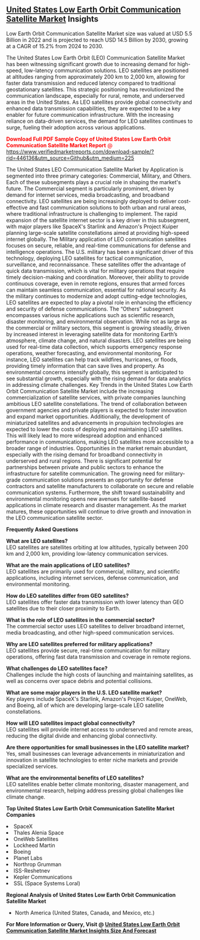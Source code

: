 <h2><a href="https://www.verifiedmarketreports.com/download-sample/?rid=446136&amp;utm_source=Github&amp;utm_medium=225" target="_blank">United States Low Earth Orbit Communication Satellite Market</a> Insights</h2><p>Low Earth Orbit Communication Satellite Market size was valued at USD 5.5 Billion in 2022 and is projected to reach USD 14.5 Billion by 2030, growing at a CAGR of 15.2% from 2024 to 2030.</p><p><p>The United States Low Earth Orbit (LEO) Communication Satellite Market has been witnessing significant growth due to increasing demand for high-speed, low-latency communication solutions. LEO satellites are positioned at altitudes ranging from approximately 200 km to 2,000 km, allowing for faster data transmission and reduced latency compared to traditional geostationary satellites. This strategic positioning has revolutionized the communication landscape, especially for rural, remote, and underserved areas in the United States. As LEO satellites provide global connectivity and enhanced data transmission capabilities, they are expected to be a key enabler for future communication infrastructure. With the increasing reliance on data-driven services, the demand for LEO satellites continues to surge, fueling their adoption across various applications. <p><span class=""><span style="color: #ff0000;"><strong>Download Full PDF Sample Copy of United States Low Earth Orbit Communication Satellite Market Report</strong> @ </span><a href="https://www.verifiedmarketreports.com/download-sample/?rid=446136&amp;utm_source=Github&amp;utm_medium=225" target="_blank">https://www.verifiedmarketreports.com/download-sample/?rid=446136&amp;utm_source=Github&amp;utm_medium=225</a></span></p> The United States LEO Communication Satellite Market by Application is segmented into three primary categories: Commercial, Military, and Others. Each of these subsegments plays a crucial role in shaping the market's future. The Commercial segment is particularly prominent, driven by demand for internet services, media broadcasting, and broadband connectivity. LEO satellites are being increasingly deployed to deliver cost-effective and fast communication solutions to both urban and rural areas, where traditional infrastructure is challenging to implement. The rapid expansion of the satellite internet sector is a key driver in this subsegment, with major players like SpaceX's Starlink and Amazon's Project Kuiper planning large-scale satellite constellations aimed at providing high-speed internet globally. The Military application of LEO communication satellites focuses on secure, reliable, and real-time communications for defense and intelligence operations. The U.S. military has been a significant driver of this technology, deploying LEO satellites for tactical communication, surveillance, and reconnaissance. These satellites offer the advantage of quick data transmission, which is vital for military operations that require timely decision-making and coordination. Moreover, their ability to provide continuous coverage, even in remote regions, ensures that armed forces can maintain seamless communication, essential for national security. As the military continues to modernize and adopt cutting-edge technologies, LEO satellites are expected to play a pivotal role in enhancing the efficiency and security of defense communications. The “Others” subsegment encompasses various niche applications such as scientific research, disaster monitoring, and environmental observation. While not as large as the commercial or military sectors, this segment is growing steadily, driven by increased interest in leveraging satellite data for monitoring Earth’s atmosphere, climate change, and natural disasters. LEO satellites are being used for real-time data collection, which supports emergency response operations, weather forecasting, and environmental monitoring. For instance, LEO satellites can help track wildfires, hurricanes, or floods, providing timely information that can save lives and property. As environmental concerns intensify globally, this segment is anticipated to see substantial growth, especially with the rising demand for data analytics in addressing climate challenges. Key Trends in the United States Low Earth Orbit Communication Satellite Market include the increasing commercialization of satellite services, with private companies launching ambitious LEO satellite constellations. The trend of collaboration between government agencies and private players is expected to foster innovation and expand market opportunities. Additionally, the development of miniaturized satellites and advancements in propulsion technologies are expected to lower the costs of deploying and maintaining LEO satellites. This will likely lead to more widespread adoption and enhanced performance in communications, making LEO satellites more accessible to a broader range of industries. Opportunities in the market remain abundant, especially with the rising demand for broadband connectivity in underserved and rural regions. There is significant potential for partnerships between private and public sectors to enhance the infrastructure for satellite communication. The growing need for military-grade communication solutions presents an opportunity for defense contractors and satellite manufacturers to collaborate on secure and reliable communication systems. Furthermore, the shift toward sustainability and environmental monitoring opens new avenues for satellite-based applications in climate research and disaster management. As the market matures, these opportunities will continue to drive growth and innovation in the LEO communication satellite sector. <p><strong>Frequently Asked Questions</strong></p> <p><strong>What are LEO satellites?</strong><br>LEO satellites are satellites orbiting at low altitudes, typically between 200 km and 2,000 km, providing low-latency communication services.</p> <p><strong>What are the main applications of LEO satellites?</strong><br>LEO satellites are primarily used for commercial, military, and scientific applications, including internet services, defense communication, and environmental monitoring.</p> <p><strong>How do LEO satellites differ from GEO satellites?</strong><br>LEO satellites offer faster data transmission with lower latency than GEO satellites due to their closer proximity to Earth.</p> <p><strong>What is the role of LEO satellites in the commercial sector?</strong><br>The commercial sector uses LEO satellites to deliver broadband internet, media broadcasting, and other high-speed communication services.</p> <p><strong>Why are LEO satellites preferred for military applications?</strong><br>LEO satellites provide secure, real-time communication for military operations, offering fast data transmission and coverage in remote regions.</p> <p><strong>What challenges do LEO satellites face?</strong><br>Challenges include the high costs of launching and maintaining satellites, as well as concerns over space debris and potential collisions.</p> <p><strong>What are some major players in the U.S. LEO satellite market?</strong><br>Key players include SpaceX's Starlink, Amazon's Project Kuiper, OneWeb, and Boeing, all of which are developing large-scale LEO satellite constellations.</p> <p><strong>How will LEO satellites impact global connectivity?</strong><br>LEO satellites will provide internet access to underserved and remote areas, reducing the digital divide and enhancing global connectivity.</p> <p><strong>Are there opportunities for small businesses in the LEO satellite market?</strong><br>Yes, small businesses can leverage advancements in miniaturization and innovation in satellite technologies to enter niche markets and provide specialized services.</p> <p><strong>What are the environmental benefits of LEO satellites?</strong><br>LEO satellites enable better climate monitoring, disaster management, and environmental research, helping address pressing global challenges like climate change.</p></p><p><strong>Top United States Low Earth Orbit Communication Satellite Market Companies</strong></p><div data-test-id=""><p><li>SpaceX</li><li> Thales Alenia Space</li><li> OneWeb Satellites</li><li> Lockheed Martin</li><li> Boeing</li><li> Planet Labs</li><li> Northrop Grumman</li><li> ISS-Reshetnev</li><li> Kepler Communications</li><li> SSL (Space Systems Loral)</li></p><div><strong>Regional Analysis of&nbsp;United States Low Earth Orbit Communication Satellite Market</strong></div><ul><li dir="ltr"><p dir="ltr">North America&nbsp;(United States, Canada, and Mexico, etc.)</p></li></ul><p><strong>For More Information or Query, Visit @&nbsp;</strong><strong><a href="https://www.verifiedmarketreports.com/product/low-earth-orbit-communication-satellite-market/?utm_source=Github&amp;utm_medium=225" target="_blank">United States Low Earth Orbit Communication Satellite Market Insights Size And Forecast</a></strong></p></div>
